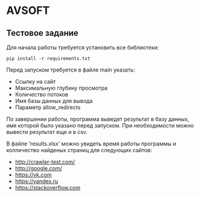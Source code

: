 # AVSOFT
## Тестовое задание

Для начала работы требуется установить все библиотеки:
```console
pip install -r requirements.txt
```
Перед запуском требуется в файле main указать:
* Ссылку на сайт
* Максимальную глубину просмотра
* Количество потоков
* Имя базы данных для вывода
* Параметр allow_redirects

По завершении работы, программа выведет результат в базу данных, имя которой было указано перед запуском.
При необходимости можно вывести результат еще и в csv.

В файле 'results.xlsx' можно увидеть время работы программы и колличество найденых страниц для следующих сайтов:
* http://crawler-test.com/
* http://google.com/
* https://vk.com
* https://yandex.ru
* https://stackoverflow.com